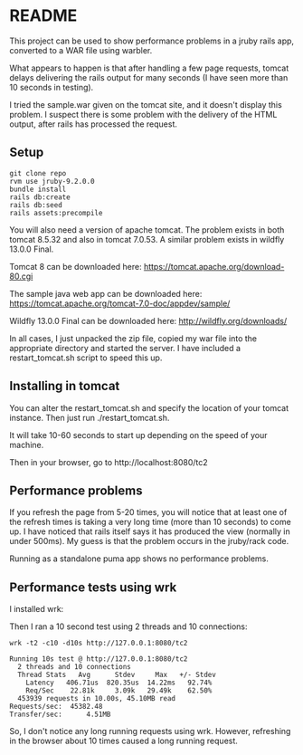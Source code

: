 # README

This project can be used to show performance problems in a jruby rails app, converted to a
WAR file using warbler.

What appears to happen is that after handling a few page requests, tomcat delays delivering
the rails output for many seconds (I have seen more than 10 seconds in testing).

I tried the sample.war given on the tomcat site, and it doesn't display this problem.
I suspect there is some problem with the delivery of the HTML output, after rails has
processed the request.
 
## Setup

```
git clone repo
rvm use jruby-9.2.0.0
bundle install
rails db:create
rails db:seed
rails assets:precompile
```

You will also need a version of apache tomcat. The problem exists in both tomcat 8.5.32 and
also in tomcat 7.0.53. A similar problem exists in wildfly 13.0.0 Final.

Tomcat 8 can be downloaded here: https://tomcat.apache.org/download-80.cgi

The sample java web app can be downloaded here: https://tomcat.apache.org/tomcat-7.0-doc/appdev/sample/

Wildfly 13.0.0 Final can be downloaded here: http://wildfly.org/downloads/

In all cases, I just unpacked the zip file, copied my war file into the appropriate
directory and started the server. I have included a restart_tomcat.sh script to speed this up.

## Installing in tomcat

You can alter the restart_tomcat.sh and specify the location of your tomcat instance.
Then just run ./restart_tomcat.sh.

It will take 10-60 seconds to start up depending on the speed of your machine.

Then in your browser, go to http://localhost:8080/tc2

## Performance problems

If you refresh the page from 5-20 times, you will notice that at least one of the
refresh times is taking a very long time (more than 10 seconds) to come up.
I have noticed that rails itself says it has produced the view (normally in under 500ms).
My guess is that the problem occurs in the jruby/rack code.

Running as a standalone puma app shows no performance problems.

## Performance tests using wrk

I installed wrk: 

Then I ran a 10 second test using 2 threads and 10 connections:

```
wrk -t2 -c10 -d10s http://127.0.0.1:8080/tc2

Running 10s test @ http://127.0.0.1:8080/tc2
  2 threads and 10 connections
  Thread Stats   Avg      Stdev     Max   +/- Stdev
    Latency   406.71us  820.35us  14.22ms   92.74%
    Req/Sec    22.81k     3.09k   29.49k    62.50%
  453939 requests in 10.00s, 45.10MB read
Requests/sec:  45382.48
Transfer/sec:      4.51MB
``` 

So, I don't notice any long running requests using wrk. However, refreshing in the browser
about 10 times caused a long running request.
